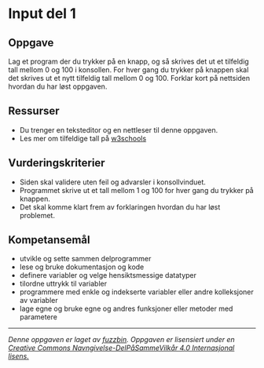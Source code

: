 Input del 1
===========

Oppgave
-------
Lag et program der du trykker på en knapp, og så skrives det ut et tilfeldig tall mellom 0 og 100 i konsollen. For hver gang du trykker på knappen skal det skrives ut et nytt tilfeldig tall mellom 0 og 100. Forklar kort på nettsiden hvordan du har løst oppgaven.

Ressurser
---------
* Du trenger en teksteditor og en nettleser til denne oppgaven.
* Les mer om tilfeldige tall på [w3schools](http://www.w3schools.com/jsref/jsref_random.asp)

Vurderingskriterier
-------------------
* Siden skal validere uten feil og advarsler i konsollvinduet.
* Programmet skrive ut et tall mellom 1 og 100 for hver gang du trykker på knappen.
* Det skal komme klart frem av forklaringen hvordan du har løst problemet.

Kompetansemål
-------------
* utvikle og sette sammen delprogrammer
* lese og bruke dokumentasjon og kode
* definere variabler og velge hensiktsmessige datatyper
* tilordne uttrykk til variabler
* programmere med enkle og indekserte variabler eller andre kolleksjoner av variabler
* lage egne og bruke egne og andres funksjoner eller metoder med parametere
---
_Denne oppgaven er laget av [fuzzbin](https://github.com/fuzzbin). Oppgaven er lisensiert under en [Creative Commons Navngivelse-DelPåSammeVilkår 4.0 Internasjonal lisens.
](http://creativecommons.org/licenses/by-sa/4.0/)_
